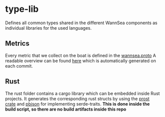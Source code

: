 # type-lib
Defines all common types shared in the different WannSea components as individual libraries for the used languages.

## Metrics
Every metric that we collect on the boat is defined in the [wannsea.proto](protos/wannsea.proto)
A readable overview can be found [here](Metrics.md) which is automatically generated on each commit.

## Rust
The rust folder contains a cargo library which can be embedded inside Rust projects. 
It generates the corresponding rust structs by using the [prost crate](https://github.com/tokio-rs/prost/) and [pbjson](https://github.com/influxdata/pbjson) for implementing serde-traits. 
**This is done inside the build script, so there are no build artifacts inside this repo**